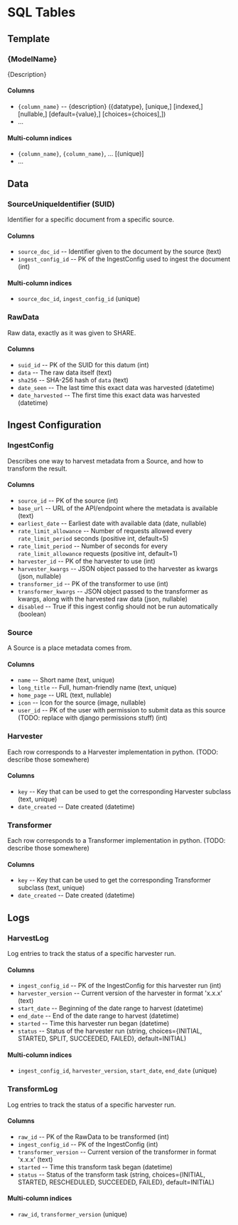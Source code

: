 # SQL Tables

## Template

### {ModelName}
{Description}

#### Columns
* `{column_name}` -- {description} ({datatype}, [unique,] [indexed,] [nullable,] [default={value},] [choices={choices],])
* ...

#### Multi-column indices
* `{column_name}`, `{column_name}`, ... [(unique)]
* ...

## Data

### SourceUniqueIdentifier (SUID)
Identifier for a specific document from a specific source.

#### Columns
* `source_doc_id` -- Identifier given to the document by the source (text)
* `ingest_config_id` -- PK of the IngestConfig used to ingest the document (int)

#### Multi-column indices
* `source_doc_id`, `ingest_config_id` (unique)

### RawData
Raw data, exactly as it was given to SHARE.

#### Columns
* `suid_id` -- PK of the SUID for this datum (int)
* `data` -- The raw data itself (text)
* `sha256` -- SHA-256 hash of `data` (text)
* `date_seen` -- The last time this exact data was harvested (datetime)
* `date_harvested` -- The first time this exact data was harvested (datetime)

## Ingest Configuration

### IngestConfig
Describes one way to harvest metadata from a Source, and how to transform the result.

#### Columns
* `source_id` -- PK of the source (int)
* `base_url` -- URL of the API/endpoint where the metadata is available (text)
* `earliest_date` -- Earliest date with available data (date, nullable)
* `rate_limit_allowance` -- Number of requests allowed every `rate_limit_period` seconds (positive int, default=5)
* `rate_limit_period` -- Number of seconds for every `rate_limit_allowance` requests (positive int, default=1)
* `harvester_id` -- PK of the harvester to use (int)
* `harvester_kwargs` -- JSON object passed to the harvester as kwargs (json, nullable)
* `transformer_id` -- PK of the transformer to use (int)
* `transformer_kwargs` -- JSON object passed to the transformer as kwargs, along with the harvested raw data (json, nullable)
* `disabled` -- True if this ingest config should not be run automatically (boolean)

### Source
A Source is a place metadata comes from.

#### Columns
* `name` -- Short name (text, unique)
* `long_title` -- Full, human-friendly name (text, unique)
* `home_page` -- URL (text, nullable)
* `icon` -- Icon for the source (image, nullable)
* `user_id` -- PK of the user with permission to submit data as this source (TODO: replace with django permissions stuff) (int)

### Harvester
Each row corresponds to a Harvester implementation in python. (TODO: describe those somewhere)

#### Columns
* `key` -- Key that can be used to get the corresponding Harvester subclass (text, unique)
* `date_created` -- Date created (datetime)

### Transformer
Each row corresponds to a Transformer implementation in python. (TODO: describe those somewhere)

#### Columns
* `key` -- Key that can be used to get the corresponding Transformer subclass (text, unique)
* `date_created` -- Date created (datetime)

## Logs

### HarvestLog
Log entries to track the status of a specific harvester run.

#### Columns
* `ingest_config_id` -- PK of the IngestConfig for this harvester run (int)
* `harvester_version` -- Current version of the harvester in format 'x.x.x' (text)
* `start_date` -- Beginning of the date range to harvest (datetime)
* `end_date` -- End of the date range to harvest (datetime)
* `started` -- Time this harvester run began (datetime)
* `status` -- Status of the harvester run (string, choices={INITIAL, STARTED, SPLIT, SUCCEEDED, FAILED}, default=INITIAL)

#### Multi-column indices
* `ingest_config_id`, `harvester_version`, `start_date`, `end_date` (unique)

### TransformLog
Log entries to track the status of a specific harvester run.

#### Columns
* `raw_id` -- PK of the RawData to be transformed (int)
* `ingest_config_id` -- PK of the IngestConfig (int)
* `transformer_version` -- Current version of the transformer in format 'x.x.x' (text)
* `started` -- Time this transform task began (datetime)
* `status` -- Status of the transform task (string, choices={INITIAL, STARTED, RESCHEDULED, SUCCEEDED, FAILED}, default=INITIAL)

#### Multi-column indices
* `raw_id`, `transformer_version` (unique)
